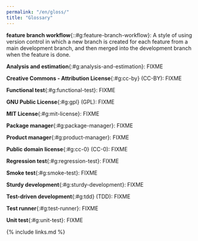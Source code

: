 ```yaml
---
permalink: "/en/gloss/"
title: "Glossary"
---
```


**feature branch workflow**{::#g:feature-branch-workflow}:
A style of using version control in which
a new branch is created for each feature from a main development branch,
and then merged into the development branch when the feature is done.

**Analysis and estimation**{:#g:analysis-and-estimation}:
FIXME

**Creative Commons - Attribution License**{:#g:cc-by} (CC-BY):
FIXME

**Functional test**{:#g:functional-test}:
FIXME

**GNU Public License**{:#g:gpl} (GPL):
FIXME

**MIT License**{:#g:mit-license}:
FIXME

**Package manager**{:#g:package-manager}:
FIXME

**Product manager**{:#g:product-manager}:
FIXME

**Public domain license**{:#g:cc-0} (CC-0):
FIXME

**Regression test**{:#g:regression-test}:
FIXME

**Smoke test**{:#g:smoke-test}:
FIXME

**Sturdy development**{:#g:sturdy-development}:
FIXME

**Test-driven development**{:#g:tdd} (TDD):
FIXME

**Test runner**{:#g:test-runner}:
FIXME

**Unit test**{:#g:unit-test}:
FIXME

{% include links.md %}
